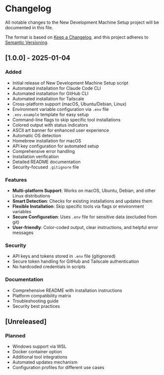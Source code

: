 # Changelog

All notable changes to the New Development Machine Setup project will be documented in this file.

The format is based on [Keep a Changelog](https://keepachangelog.com/en/1.0.0/),
and this project adheres to [Semantic Versioning](https://semver.org/spec/v2.0.0.html).

## [1.0.0] - 2025-01-04

### Added
- Initial release of New Development Machine Setup script
- Automated installation for Claude Code CLI
- Automated installation for GitHub CLI
- Automated installation for Tailscale
- Cross-platform support (macOS, Ubuntu/Debian, Linux)
- Environment variable configuration via `.env` file
- `.env.example` template for easy setup
- Command-line flags to skip specific tool installations
- Colored output with status indicators
- ASCII art banner for enhanced user experience
- Automatic OS detection
- Homebrew installation for macOS
- API key configuration for automated setup
- Comprehensive error handling
- Installation verification
- Detailed README documentation
- Security-focused `.gitignore` file

### Features
- **Multi-platform Support**: Works on macOS, Ubuntu, Debian, and other Linux distributions
- **Smart Detection**: Checks for existing installations and updates them
- **Flexible Installation**: Skip specific tools via flags or environment variables
- **Secure Configuration**: Uses `.env` file for sensitive data (excluded from git)
- **User-friendly**: Color-coded output, clear instructions, and helpful error messages

### Security
- API keys and tokens stored in `.env` file (gitignored)
- Secure token handling for GitHub and Tailscale authentication
- No hardcoded credentials in scripts

### Documentation
- Comprehensive README with installation instructions
- Platform compatibility matrix
- Troubleshooting guide
- Security best practices

## [Unreleased]

### Planned
- Windows support via WSL
- Docker container option
- Additional tool integrations
- Automated updates mechanism
- Configuration profiles for different use cases